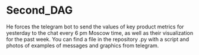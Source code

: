 # Second_DAG
He forces the telegram bot to send the values of key product metrics for yesterday to the chat every 6 pm Moscow time, as well as their visualization for the past week. You can find a file in the repository .py with a script and photos of examples of messages and graphics from telegram.
